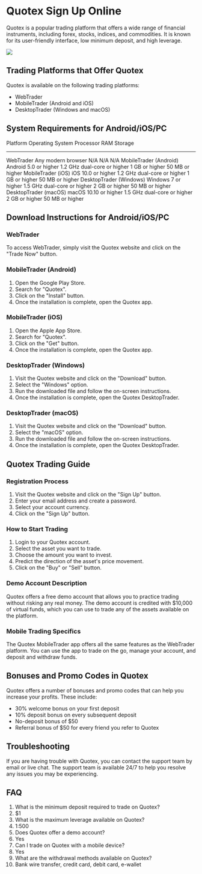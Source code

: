 # Quotex Sign Up Online

Quotex is a popular trading platform that offers a wide range of
financial instruments, including forex, stocks, indices, and
commodities. It is known for its user-friendly interface, low minimum
deposit, and high leverage.

[![](https://static.quotex.io/files/3_en/300_250.jpg)](https://traff.sbs/brokerqxlid)

## Trading Platforms that Offer Quotex

Quotex is available on the following trading platforms:

-   WebTrader
-   MobileTrader (Android and iOS)
-   DesktopTrader (Windows and macOS)

## System Requirements for Android/iOS/PC

  Platform                  Operating System        Processor                     RAM              Storage
  ------------------------- ----------------------- ----------------------------- ---------------- -----------------
  WebTrader                 Any modern browser      N/A                           N/A              N/A
  MobileTrader (Android)    Android 5.0 or higher   1.2 GHz dual-core or higher   1 GB or higher   50 MB or higher
  MobileTrader (iOS)        iOS 10.0 or higher      1.2 GHz dual-core or higher   1 GB or higher   50 MB or higher
  DesktopTrader (Windows)   Windows 7 or higher     1.5 GHz dual-core or higher   2 GB or higher   50 MB or higher
  DesktopTrader (macOS)     macOS 10.10 or higher   1.5 GHz dual-core or higher   2 GB or higher   50 MB or higher

## Download Instructions for Android/iOS/PC

### WebTrader

To access WebTrader, simply visit the Quotex website and click on the
"Trade Now" button.

### MobileTrader (Android)

1.  Open the Google Play Store.
2.  Search for "Quotex".
3.  Click on the "Install" button.
4.  Once the installation is complete, open the Quotex app.

### MobileTrader (iOS)

1.  Open the Apple App Store.
2.  Search for "Quotex".
3.  Click on the "Get" button.
4.  Once the installation is complete, open the Quotex app.

### DesktopTrader (Windows)

1.  Visit the Quotex website and click on the "Download" button.
2.  Select the "Windows" option.
3.  Run the downloaded file and follow the on-screen instructions.
4.  Once the installation is complete, open the Quotex DesktopTrader.

### DesktopTrader (macOS)

1.  Visit the Quotex website and click on the "Download" button.
2.  Select the "macOS" option.
3.  Run the downloaded file and follow the on-screen instructions.
4.  Once the installation is complete, open the Quotex DesktopTrader.

## Quotex Trading Guide

### Registration Process

1.  Visit the Quotex website and click on the "Sign Up" button.
2.  Enter your email address and create a password.
3.  Select your account currency.
4.  Click on the "Sign Up" button.

### How to Start Trading

1.  Login to your Quotex account.
2.  Select the asset you want to trade.
3.  Choose the amount you want to invest.
4.  Predict the direction of the asset\'s price movement.
5.  Click on the "Buy" or "Sell" button.

### Demo Account Description

Quotex offers a free demo account that allows you to practice trading
without risking any real money. The demo account is credited with
\$10,000 of virtual funds, which you can use to trade any of the assets
available on the platform.

### Mobile Trading Specifics

The Quotex MobileTrader app offers all the same features as the
WebTrader platform. You can use the app to trade on the go, manage your
account, and deposit and withdraw funds.

## Bonuses and Promo Codes in Quotex

Quotex offers a number of bonuses and promo codes that can help you
increase your profits. These include:

-   30% welcome bonus on your first deposit
-   10% deposit bonus on every subsequent deposit
-   No-deposit bonus of \$50
-   Referral bonus of \$50 for every friend you refer to Quotex

## Troubleshooting

If you are having trouble with Quotex, you can contact the support team
by email or live chat. The support team is available 24/7 to help you
resolve any issues you may be experiencing.

## FAQ

1.  What is the minimum deposit required to trade on Quotex?
2.  \$1
3.  What is the maximum leverage available on Quotex?
4.  1:500
5.  Does Quotex offer a demo account?
6.  Yes
7.  Can I trade on Quotex with a mobile device?
8.  Yes
9.  What are the withdrawal methods available on Quotex?
10. Bank wire transfer, credit card, debit card, e-wallet

